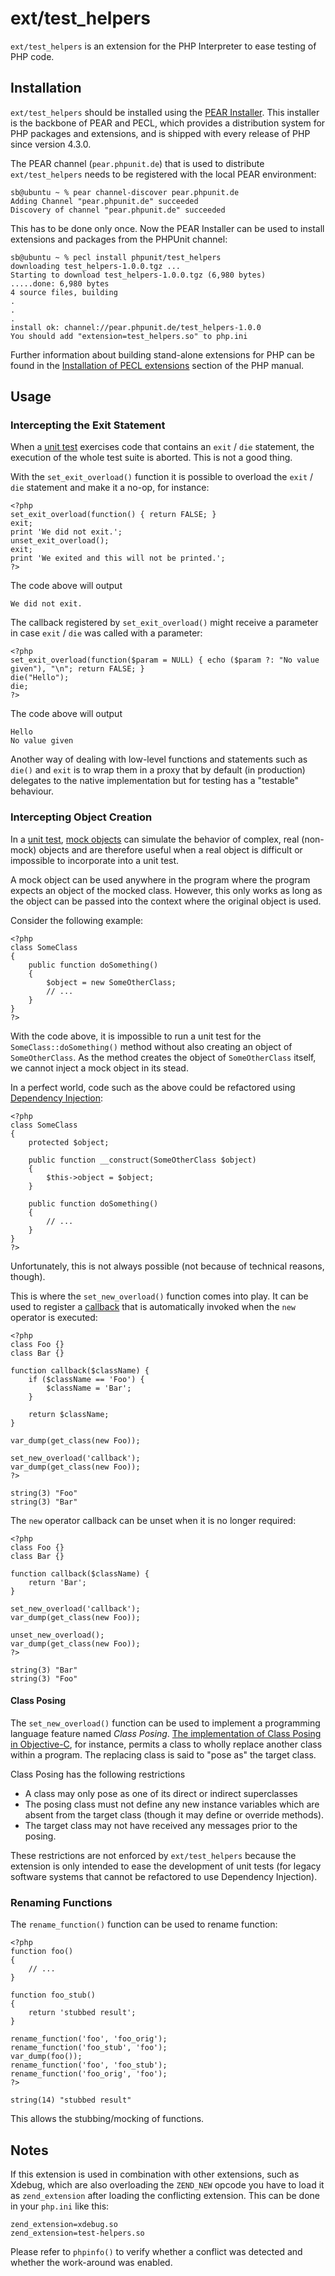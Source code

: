 # ext/test_helpers #

`ext/test_helpers` is an extension for the PHP Interpreter to ease testing of PHP code.

## Installation ##

`ext/test_helpers` should be installed using the [PEAR Installer](http://pear.php.net/). This installer is the backbone of PEAR and PECL, which provides a distribution system for PHP packages and extensions, and is shipped with every release of PHP since version 4.3.0.

The PEAR channel (`pear.phpunit.de`) that is used to distribute `ext/test_helpers` needs to be registered with the local PEAR environment:

    sb@ubuntu ~ % pear channel-discover pear.phpunit.de
    Adding Channel "pear.phpunit.de" succeeded
    Discovery of channel "pear.phpunit.de" succeeded

This has to be done only once. Now the PEAR Installer can be used to install extensions and packages from the PHPUnit channel:

    sb@ubuntu ~ % pecl install phpunit/test_helpers
    downloading test_helpers-1.0.0.tgz ...
    Starting to download test_helpers-1.0.0.tgz (6,980 bytes)
    .....done: 6,980 bytes
    4 source files, building
    .
    .
    .
    install ok: channel://pear.phpunit.de/test_helpers-1.0.0
    You should add "extension=test_helpers.so" to php.ini

Further information about building stand-alone extensions for PHP can be found in the [Installation of PECL extensions](http://php.net/install.pecl) section of the PHP manual.

## Usage ##

### Intercepting the Exit Statement ###

When a [unit test](http://en.wikipedia.org/wiki/Unit_test) exercises code that contains an `exit` / `die` statement, the execution of the whole test suite is aborted. This is not a good thing.

With the `set_exit_overload()` function it is possible to overload the `exit` / `die` statement and make it a no-op, for instance:

    <?php
    set_exit_overload(function() { return FALSE; }
    exit;
    print 'We did not exit.';
    unset_exit_overload();
    exit;
    print 'We exited and this will not be printed.';
    ?>

The code above will output

    We did not exit.

The callback registered by `set_exit_overload()` might receive a parameter in case `exit` / `die` was called with a parameter:

    <?php
    set_exit_overload(function($param = NULL) { echo ($param ?: "No value given"), "\n"; return FALSE; }
    die("Hello");
    die;
    ?>

The code above will output

    Hello
    No value given

Another way of dealing with low-level functions and statements such as `die()` and `exit` is to wrap them in a proxy that by default (in production) delegates to the native implementation but for testing has a "testable" behaviour.

### Intercepting Object Creation ###

In a [unit test](http://en.wikipedia.org/wiki/Unit_test), [mock objects](http://en.wikipedia.org/wiki/Mock_Object) can simulate the behavior of complex, real (non-mock) objects and are therefore useful when a real object is difficult or impossible to incorporate into a unit test.

A mock object can be used anywhere in the program where the program expects an object of the mocked class. However, this only works as long as the object can be passed into the context where the original object is used.

Consider the following example:

    <?php
    class SomeClass
    {
        public function doSomething()
        {
            $object = new SomeOtherClass;
            // ...
        }
    }
    ?>

With the code above, it is impossible to run a unit test for the `SomeClass::doSomething()` method without also creating an object of `SomeOtherClass`. As the method creates the object of `SomeOtherClass` itself, we cannot inject a mock object in its stead.

In a perfect world, code such as the above could be refactored using [Dependency Injection](http://en.wikipedia.org/wiki/Dependency_Injection):

    <?php
    class SomeClass
    {
        protected $object;

        public function __construct(SomeOtherClass $object)
        {
            $this->object = $object;
        }

        public function doSomething()
        {
            // ...
        }
    }
    ?>

Unfortunately, this is not always possible (not because of technical reasons, though).

This is where the `set_new_overload()` function comes into play. It can be used to register a [callback](http://www.php.net/manual/en/language.pseudo-types.php) that is automatically invoked when the `new` operator is executed:

    <?php
    class Foo {}
    class Bar {}

    function callback($className) {
        if ($className == 'Foo') {
            $className = 'Bar';
        }

        return $className;
    }

    var_dump(get_class(new Foo));

    set_new_overload('callback');
    var_dump(get_class(new Foo));
    ?>

    string(3) "Foo"
    string(3) "Bar"

The `new` operator callback can be unset when it is no longer required:

    <?php
    class Foo {}
    class Bar {}

    function callback($className) {
        return 'Bar';
    }

    set_new_overload('callback');
    var_dump(get_class(new Foo));

    unset_new_overload();
    var_dump(get_class(new Foo));
    ?>

    string(3) "Bar"
    string(3) "Foo"

#### Class Posing ####

The `set_new_overload()` function can be used to implement a programming language feature named *Class Posing*. [The implementation of Class Posing in Objective-C](http://en.wikipedia.org/wiki/Objective-C#Posing), for instance, permits a class to wholly replace another class within a program. The replacing class is said to "pose as" the target class.

Class Posing has the following restrictions

* A class may only pose as one of its direct or indirect superclasses
* The posing class must not define any new instance variables which are absent from the target class (though it may define or override methods).
* The target class may not have received any messages prior to the posing.

These restrictions are not enforced by `ext/test_helpers` because the extension is only intended to ease the development of unit tests (for legacy software systems that cannot be refactored to use Dependency Injection).

### Renaming Functions ###

The `rename_function()` function can be used to rename function:

    <?php
    function foo()
    {
        // ...
    }

    function foo_stub()
    {
        return 'stubbed result';
    }

    rename_function('foo', 'foo_orig');
    rename_function('foo_stub', 'foo');
    var_dump(foo());
    rename_function('foo', 'foo_stub');
    rename_function('foo_orig', 'foo');
    ?>

    string(14) "stubbed result"

This allows the stubbing/mocking of functions.

## Notes ##

If this extension is used in combination with other extensions, such as Xdebug, which are also overloading the `ZEND_NEW` opcode you have to load it as `zend_extension` after loading the conflicting extension. This can be done in your `php.ini` like this:

    zend_extension=xdebug.so
    zend_extension=test-helpers.so

Please refer to `phpinfo()` to verify whether a conflict was detected and whether the work-around was enabled.

